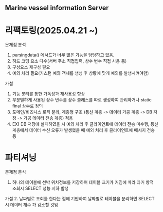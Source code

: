 ## Marine vessel information Server


# 리팩토링(2025.04.21 ~)

문제점 분석
1. parsingdata() 메서드가 너무 많은 기능을 담당하고 있음.
2. 하드 코딩 요소 다수(서버 주소 직접입력, 상수 변수 직접 사용 등)
3. 구성요소 재구성 필요
4. 예외 처리 필요(커스텀 예외 객체를 생성 후 상황에 맞게 예외를 발생시켜야함) 


가설 
1. 기능 분리를 통한 가독성과 재사용성 향상
2. 무분별하게 사용된 상수 변수를 상수 클래스를 따로 생성하여 관리하거나 static final 상수로 정의
3. 도메인/비즈니스 로직 분리, 계층형 구조 (통신 계층 -> 데이터 가공 계층 -> DB 저장 -> 가공 데이터 전송 계층) 적용
4. EX) DB 저장에 실패하였을 시 예외 처리 후 클라이언트에 데이터 전송 미수행, 통신 계층에서 데이터 수신 오류가 발생했을 때 예외 처리 후 클라이언트에 메시지 전송 등


# 파티셔닝
문제점 분석
1. 하나의 테이블에 선박 위치정보를 저장하여 테이블 크기가 커짐에 따라 과거 항적 조회시 SELECT 성능 저하 발생

가설
2. 날짜별로 조회를 한다는 점에 기반하여 날짜별로 테이블을 분리하면 SELECT 시 데이터 개수 가 감소할 것임
